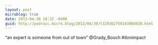 ```yaml
---
layout: post
microblog: true
date: 2013-04-30 18:32 -0400
guid: http://padraic.micro.blog/2013/04/30/t329362759143804928.html
---
```

“an expert is someone from out of town” @Grady_Booch #ibmimpact
